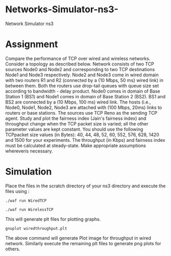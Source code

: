 # Networks-Simulator-ns3-
Network Simulator ns3

# Assignment
Compare the performance of TCP over wired and wireless networks. Consider a topology as described below. Network consists of two TCP sources Node0 and Node2 and corresponding to two TCP destinations Node1 and Node3 respectively. Node2 and Node3 come in wired domain with two routers R1 and R2 (connected by a {10 Mbps, 50 ms} wired link) in between them. Both the routers use drop-tail queues with queue size set according to bandwidth - delay product. Node0 comes in domain of Base Station 1 (BS1) and Node1 comes in domain of Base Station 2 (BS2). BS1 and BS2 are connected by a (10 Mbps, 100 ms) wired link. The hosts (i.e., Node0, Node1, Node2, Node3 are attached with (100 Mbps, 20ms) links to routers or base stations. The sources use TCP Reno as the sending TCP agent. Study and plot the fairness index (Jain's fairness index) and throughput change when the TCP packet size is varied; all the other parameter values are kept constant. You should use the following TCPpacket size values (in Bytes): 40, 44, 48, 52, 60, 552, 576, 628, 1420 and 1500 for your experiments. The throughput (in Kbps) and fairness index must be calculated at steady-state. Make appropriate assumptions whereveris necessary.

# Simulation
Place the files in the scratch directory of your ns3 directory and execute the files using :
```
./waf run WiredTCP
```
```
./waf run WirelessTCP
```
This will generate plt files for plotting graphs.
```
gnuplot wiredthroughput.plt
```
The above command will generate Plot image for throughput in wired network. Similarly execute the remaining plt files to generate png plots for others.
